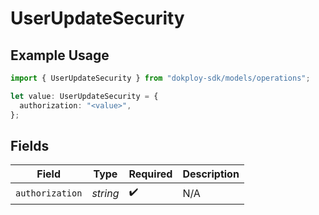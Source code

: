 # UserUpdateSecurity

## Example Usage

```typescript
import { UserUpdateSecurity } from "dokploy-sdk/models/operations";

let value: UserUpdateSecurity = {
  authorization: "<value>",
};
```

## Fields

| Field              | Type               | Required           | Description        |
| ------------------ | ------------------ | ------------------ | ------------------ |
| `authorization`    | *string*           | :heavy_check_mark: | N/A                |